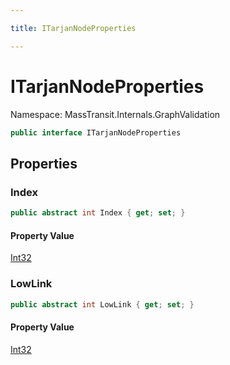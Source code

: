 ```yaml
---

title: ITarjanNodeProperties

---
```


# ITarjanNodeProperties

Namespace: MassTransit.Internals.GraphValidation

```csharp
public interface ITarjanNodeProperties
```

## Properties

### **Index**

```csharp
public abstract int Index { get; set; }
```

#### Property Value

[Int32](https://learn.microsoft.com/en-us/dotnet/api/system.int32)<br/>

### **LowLink**

```csharp
public abstract int LowLink { get; set; }
```

#### Property Value

[Int32](https://learn.microsoft.com/en-us/dotnet/api/system.int32)<br/>
